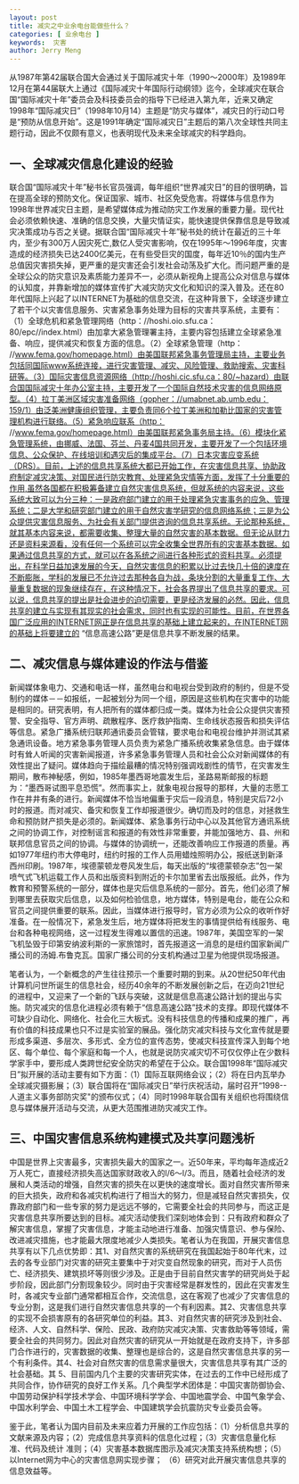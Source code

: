 ```yaml
---
layout: post
title: 减灾之中业余电台能做些什么？
categories: [ 业余电台 ]
keywords:  灾害
author: Jerry Meng
---
```


从1987年第42届联合国大会通过关于国际减灾十年（1990～2000年）及1989年12月在第44届联大上通过《国际减灾十年国际行动纲领》迄今，全球减灾在联合国“国际减灾十年”委员会及科技委员会的指导下已经进入第九年，近来又确定1998年“国际减灾日”（1998年10月14）主题是“防灾与媒体”，减灾日的行动口号是“预防从信息开始”。这是1991年确定“国际减灾日”主题后的第八次全球性共同主题行动，因此不仅颇有意义，也表明现代及未来全球减灾的科学趋向。

## 一、全球减灾信息化建设的经验

联合国“国际减灾十年”秘书长官员强调，每年组织“世界减灾日”的目的很明确，旨在提高全球的预防文化。保证国家、城市、社区免受危害。将媒体与信息作为1998年世界减灾日主题，是希望媒体成为推动防灾工作发展的重要力量。现代社会必须依赖快速、准确的信息交换，大量灾情证实，能快速提供保靠信息是导致减灾决策成功与否之关键。据联合国“国际减灾十年”秘书处的统计在最近的三十年内，至少有300万人因灾死亡,数亿人受灾害影响，仅在1995年～1996年度，灾害造成的经济损失已达2400亿美元，在有些受巨灾的国度，每年近10％的国内生产总值因灾害损失掉，更严重的是灾害还会引发社会动荡及扩大化。而问题严重的是全球公众的防灾意识及素质能力差异不一，必须从新视角上提高公众对信息与媒体的认知度，并靠新增加的媒体宣传扩大减灾防灾文化和知识的深入普及。还在80年代国际上兴起了以INTERNET为基础的信息交流，在这种背景下，全球逐步建立了若干个以灾害信息服务、灾害紧急事务处理为目标的灾害共享系统，主要有：（1）全球危机和紧急管理网络（http：//hoshi.oio.sfu.ca： 80/epc//index.html）由加拿大紧急管理署主持，主要内容包括建立全球紧急准备、响应，提供减灾和恢复方面的信息。（2）全球紧急管理（http： //www.fema.gov/homepage.html）由美国联邦紧急事务管理局主持，主要业务包括同国际www系统连接，进行灾害管理、减灾、风险管理、救助搜索、灾害科研等。（3）国际灾害信息资源网络（http://hoshi.cic.sfu.ca：80/~hazard）由联合国国际减灾十年办公室主持，主要开发了一个国际自然技术灾害的信息网络原型。（4）拉丁美洲区域灾害准备网络（gopher：//umabnet.ab.umb.edu：159/1）由泛美洲健康组织管理，主要负责同6个拉丁美洲和加勒比国家的灾害管理机构进行联络。（5）紧急响应联系（http： //www.fema.gov/homepage.html）由美国联邦紧急事务局主持。（6）模块化紧急管理系统，由挪威、法国、芬兰、丹麦4国共同开发，主要开发了一个包括环境信息、公众保护、在线培训和遇灾后的集成平台。（7）日本灾害应变系统（DRS）。目前，上述的信息共享系统大都已开始工作，在灾害信息共享、协助政府制定减灾决策、对国民进行防灾教育、处理紧急灾情等方面，发挥了十分重要的作用,虽然各国都在积极筹备建立自然灾害信息系统，但就系统的内容来说，这些系统大致可以为分三种：一是政府部门建立的用于处理紧急灾害事务的应急、管理系统；二是大学和研究部门建立的用于自然灾害学研究的信息网络系统；三是为公众提供灾害信息服务、为社会有关部门提供咨询的信息共享系统。无论那种系统，就其基本内容来说，都需要收集、整理大量的自然灾害的基本数据。但无论从财力还是资料来源看，没有任何一个系统可以完全收集全世界所有的灾害基本数据。如果通过信息共享的方式，就可以在各系统之间进行各种形式的资料共享。必须提出，在科学日益加速发展的今天，自然灾害信息的积累以比过去快几十倍的速度在不断膨胀，学科的发展已不允许过去那种各自为战，条块分割的大量重复工作、大量重复数据的现象继续存在，在这种情况下，社会各界提出了信息共享的要求。可以说，信息共享的提出是社会进步的迫切需要，更是经济发展的必然。因此，信息共享的建立与实现有其现实的社会需求，同时也有实现的可能性。目前，在世界各国广泛应用的INTERNET网正是在信息共享的基础上建立起来的，在INTERNET网的基础上将要建立的 “信息高速公路”更是信息共享不断发展的结果。

## 二、减灾信息与媒体建设的作法与借鉴

新闻媒体象电力、交通和电话一样，虽然电台和电视台受到政府的制约，但是不受制约的媒体－－如报纸，一起被划分为同一个组，原因是这些机构在灾害中的功能是相同的。研究表明，有人把所有的媒体都归成一类。媒体为社会公众提供灾害预警、安全指导、官方声明、疏散程序、医疗救护指南、生命线状态报告和损失评估等信息。紧急广播系统归联邦通讯委员会管辖，要求电台和电视台维护并测试其紧急通讯设备。地方紧急事务管理人员负责为紧急广播系统收集紧急信息。由于媒体时有耸人听闻的灾害新闻报道，许多紧急事务管理人员和社会公众对新闻媒体的有效性提出了疑问。媒体趋向于描绘最糟的情况特别强调戏剧性的情节，在灾害发生期间，散布神秘感，例如，1985年墨西哥地震发生后，圣路易斯邮报的标题为：“墨西哥试图平息恐慌”。然而事实上，就象电视台报导的那样，大量的志愿工作在井井有条的进行。新闻媒体不恰当地偏重于灾后一段消息，特别是灾后72小时的报道。而对减灾、备灾和恢复工作却报道很少。确切而及时的信息，对拯救生命和预防财产损失是必须的。新闻媒体、紧急事务行动中心以及其他官方通讯系统之间的协调工作，对控制谣言和报道的有效性非常重要，并能加强地方、县、州和联邦信息官员之间的协调。与媒体的协调统一，还能改善响应工作报道的质量。再如1977年纽约市大停电时，纽约时报的工作人员用蜡烛照明办公，报纸送到新泽西州印刷。1987年，埃德蒙顿龙卷风发生后，每天出版的“埃德蒙顿杂志”包一架喷气式飞机运载工作人员和出版资料到附近的卡尔加里省去出版报纸。此外，作为教育和预警系统的一部分，媒体也是灾后信息系统的一部分。首先，他们必须了解到哪里去获取灾后信息，以及如何检验信息，地方媒体，特别是电台，能在公众和官员之间提供重要的联系。因此，当媒体进行报导时，官方必须为公众的收听作好准备。在一般情况下，紧急发生后，地方媒体将把发生的事情提供给有线服务、电台和各种电视网络，这一过程发生得难以置信的迅速。1987年，美国空军的一架飞机坠毁于印第安纳波利斯的一家旅馆时，首先报道这一消息的是纽约国家新闻广播公司的汤姆.布鲁克瓦。国家广播公司的分支机构通过卫星为他提供现场报道。

笔者认为，一个新概念的产生往往预示一个重要时期的到来。从20世纪50年代由计算机问世所诞生的信息社会，经历40余年的不断发展创新之后，在迈向21世纪的进程中，又迎来了一个新的飞跃与突破，这就是信息高速公路计划的提出与实施。防灾减灾的信息化进程必须有赖于“信息高速公路”技术的支撑。即现代媒体不可缺少自动化、网络化、社会化三大板式。没有科技信息的传播和成果的推广，再有价值的科技成果也只不过是实验室的展品。强化防灾减灾科技与文化宣传就是要形成多渠道、多层次、多形式、全方位的宣传态势，使减灾科技宣传深入到每个地区、每个单位、每个家庭和每一个人，也就是说防灾减灾切不可仅仅停止在少数科学家手中，要形成人类跨世纪安全防灾的希望在于公众。联合国1998年“国际减灾日”拟开展的活动主要有如下方面：（1）国际互联网络会议；（2）将在日内瓦举办全球减灾摄影展；（3）联合国将在“国际减灾日”举行庆祝活动，届时召开“1998--人道主义事务部防灾奖"的颁布仪式；（4）同时1998年联合国有关组织也将围绕信息与媒体展开活动与交流，从更大范围推进防灾减灾工作。

## 三、中国灾害信息系统构建模式及共享问题浅析

中国是世界上灾害最多，灾害损失最大的国家之一。近50年来，平均每年造成近2万人死亡，直接经济损失高达国家财政收入的l/6～l/3。而且，随着社会经济的发展和人类活动的增强，自然灾害的损失在以更快的速度增长。面对自然灾害所带来的巨大损失，政府和各减灾机构进行了相当大的努力，但是减轻自然灾害损失，仅靠政府部门和一些专家的努力是远远不够的，它需要全社会的共同参与，而这正是灾害信息共享所要达到的目标。减灾活动使我们深刻地体会到：只有政府和群众了解灾害信息，掌握了灾害信息，才能主动地进行准备、加强灾情意识、参与保险、改进减灾措施，也才能最大限度地减少人类损失。笔者认为在我国，开展灾害信息共享有以下几点优势即：其1、对自然灾害的系统研究在我国起始于80年代末，过去的各专业部门对灾害的研究主要集中于对灾变自然现象的研究，而对于人员伤亡、经济损失、建筑损坏等则很少涉及。正是由于目前自然灾害学的研究尚处于起步阶段，因此部门分割现象较少。同时由于灾害经常是群发性的，因此在灾害发生时，各减灾专业部门通常都相互合作，交流信息，这在客观了也减少了灾害信息的专业分割，这是我们进行自然灾害信息共享的一个有利因素。其2、灾害信息共享的实现不会损害原有的各研究单位的利益。其3、对自然灾害的研究涉及到社会、经济、人文、自然科学、保险、民政、政府防灾减灾决策、灾害救助等等领域，需要全社会的共同努力。因此对自然灾害的研究从一开始就是在政府支持下，许多部门合作进行的，灾害数据的收集、整理也是综合的，这是自然灾害信息共享的另一个有利条件。其4、社会对自然灾害的信息需求量很大，灾害信息共享有其广泛的社会基础。其 5、目前国内几个主要的灾害研究实体，在过去的工作中已经形成了共同合作，协作研究的良好工作关系。几个典型学术团体是：中国灾害防御协会、中国劳动保护科学技术学会、中国环境科学学会、中国地震学会、中国气象学会、中国水利学会、中国土木工程学会、中国建筑学会抗震防灾专业委员会等。

鉴于此，笔者认为国内目前及未来应着力开展的工作应包括：（1）分析信息共享的文献来源及内容；（2）完成信息共享资料的信息化过程；（3）灾害信息量化标准、代码及统计 准则；（4）灾害基本数据库图示及减灾决策支持系统构想；（5）以Internet网为中心的灾害信息网实现步骤； （6）研究对此开展灾害信息共享的信息效益等。